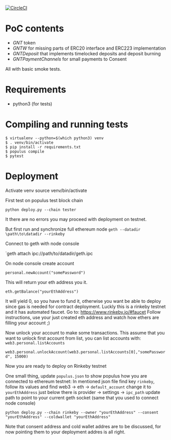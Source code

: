[![CircleCI](https://circleci.com/gh/golemfactory/golem-contracts.svg?style=shield)](https://circleci.com/gh/golemfactory/golem-contracts)

# PoC contents
* *GNT* token  
* *GNTW* for missing parts of ERC20 interface and ERC223 implementation  
* *GNTDeposit* that implements timelocked deposits and deposit burning
* *GNTPaymentChannels* for small payments to Consent

All with basic smoke tests.

# Requirements
* python3 (for tests)

# Compiling and running tests
`$ virtualenv --python=$(which python3) venv`  
`$ . venv/bin/activate`  
`$ pip install -r requirements.txt`  
`$ populus compile`  
`$ pytest`  

# Deployment
Activate venv
source venv/bin/activate

First test on populus test block chain

`python deploy.py --chain tester`

It there are no errors you may proceed with deployment on testnet.

But first run and synchronize full ethereum node
`geth --datadir \path\to\datadir --rinkeby`

Connect to geth with node console

`geth attach ipc://path/to/datadir/geth.ipc

On node console create account

`personal.newAccount("somePassword")`

This will return your eth address you it.

`eth.getBalance("yourEthAddress")`

It will yield 0, so you have to fund it, otherwise you want be able to deploy since gas is needed for contract deployment.
Luckly this is a rinkeby testnet and it has automated faucet. Go to:
https://www.rinkeby.io/#faucet
Follow instructions, use your just created eth address and watch how ethers are filling your account ;)

Now unlock your account to make some transactions.
This assume that you want to unlock first account from list, you can list accounts with:
`web3.personal.listAccounts`

`web3.personal.unlockAccount(web3.personal.listAccounts[0],"somePassword", 15000)`

Now you are ready to deploy on Rinkeby testnet

One small thing, update `populus.json` to show populus how you are connected to ethereum testnet:
In mentioned json file find key `rinkeby`, follow its values and find web3 -> eth -> `default_account` change it
to `yourEthAddress` just below there is provider -> settings -> `ipc_path` update path to point to your current geth socket
(same that you used to connect node console)

`python deploy.py --chain rinkeby --owner "yourEthAddress" --consent "yourEthAddress" --coldwallet "yourEthAddress"`

Note that consent address and cold wallet addres are to be discussed, for now pointing them to your deployment addres is all right. 
